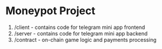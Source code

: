 # Moneypot Project

1. /client - contains code for telegram mini app frontend
2. /server - contains code for telegram mini app backend
3. /contract - on-chain game logic and payments processing


